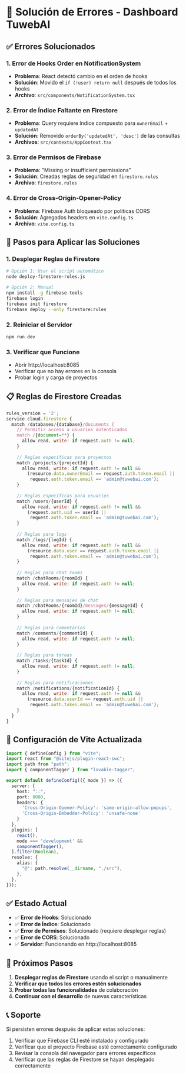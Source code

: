 # 🔧 Solución de Errores - Dashboard TuwebAI

## ✅ Errores Solucionados

### 1. **Error de Hooks Order en NotificationSystem**
- **Problema**: React detectó cambio en el orden de hooks
- **Solución**: Movido el `if (!user) return null` después de todos los hooks
- **Archivo**: `src/components/NotificationSystem.tsx`

### 2. **Error de Índice Faltante en Firestore**
- **Problema**: Query requiere índice compuesto para `ownerEmail` + `updatedAt`
- **Solución**: Removido `orderBy('updatedAt', 'desc')` de las consultas
- **Archivos**: `src/contexts/AppContext.tsx`

### 3. **Error de Permisos de Firebase**
- **Problema**: "Missing or insufficient permissions"
- **Solución**: Creadas reglas de seguridad en `firestore.rules`
- **Archivo**: `firestore.rules`

### 4. **Error de Cross-Origin-Opener-Policy**
- **Problema**: Firebase Auth bloqueado por políticas CORS
- **Solución**: Agregados headers en `vite.config.ts`
- **Archivo**: `vite.config.ts`

## 🚀 Pasos para Aplicar las Soluciones

### 1. **Desplegar Reglas de Firestore**
```bash
# Opción 1: Usar el script automático
node deploy-firestore-rules.js

# Opción 2: Manual
npm install -g firebase-tools
firebase login
firebase init firestore
firebase deploy --only firestore:rules
```

### 2. **Reiniciar el Servidor**
```bash
npm run dev
```

### 3. **Verificar que Funcione**
- Abrir http://localhost:8085
- Verificar que no hay errores en la consola
- Probar login y carga de proyectos

## 📋 Reglas de Firestore Creadas

```javascript
rules_version = '2';
service cloud.firestore {
  match /databases/{database}/documents {
    // Permitir acceso a usuarios autenticados
    match /{document=**} {
      allow read, write: if request.auth != null;
    }
    
    // Reglas específicas para proyectos
    match /projects/{projectId} {
      allow read, write: if request.auth != null && 
        (resource.data.ownerEmail == request.auth.token.email || 
         request.auth.token.email == 'admin@tuwebai.com');
    }
    
    // Reglas específicas para usuarios
    match /users/{userId} {
      allow read, write: if request.auth != null && 
        (request.auth.uid == userId || 
         request.auth.token.email == 'admin@tuwebai.com');
    }
    
    // Reglas para logs
    match /logs/{logId} {
      allow read, write: if request.auth != null && 
        (resource.data.user == request.auth.token.email || 
         request.auth.token.email == 'admin@tuwebai.com');
    }
    
    // Reglas para chat rooms
    match /chatRooms/{roomId} {
      allow read, write: if request.auth != null;
    }
    
    // Reglas para mensajes de chat
    match /chatRooms/{roomId}/messages/{messageId} {
      allow read, write: if request.auth != null;
    }
    
    // Reglas para comentarios
    match /comments/{commentId} {
      allow read, write: if request.auth != null;
    }
    
    // Reglas para tareas
    match /tasks/{taskId} {
      allow read, write: if request.auth != null;
    }
    
    // Reglas para notificaciones
    match /notifications/{notificationId} {
      allow read, write: if request.auth != null && 
        (resource.data.userId == request.auth.uid || 
         request.auth.token.email == 'admin@tuwebai.com');
    }
  }
}
```

## 🔧 Configuración de Vite Actualizada

```typescript
import { defineConfig } from "vite";
import react from "@vitejs/plugin-react-swc";
import path from "path";
import { componentTagger } from "lovable-tagger";

export default defineConfig(({ mode }) => ({
  server: {
    host: "::",
    port: 8080,
    headers: {
      'Cross-Origin-Opener-Policy': 'same-origin-allow-popups',
      'Cross-Origin-Embedder-Policy': 'unsafe-none'
    }
  },
  plugins: [
    react(),
    mode === 'development' &&
    componentTagger(),
  ].filter(Boolean),
  resolve: {
    alias: {
      "@": path.resolve(__dirname, "./src"),
    },
  },
}));
```

## ✅ Estado Actual

- ✅ **Error de Hooks**: Solucionado
- ✅ **Error de Índice**: Solucionado
- ✅ **Error de Permisos**: Solucionado (requiere desplegar reglas)
- ✅ **Error de CORS**: Solucionado
- ✅ **Servidor**: Funcionando en http://localhost:8085

## 🎯 Próximos Pasos

1. **Desplegar reglas de Firestore** usando el script o manualmente
2. **Verificar que todos los errores estén solucionados**
3. **Probar todas las funcionalidades** de colaboración
4. **Continuar con el desarrollo** de nuevas características

## 📞 Soporte

Si persisten errores después de aplicar estas soluciones:

1. Verificar que Firebase CLI esté instalado y configurado
2. Verificar que el proyecto Firebase esté correctamente configurado
3. Revisar la consola del navegador para errores específicos
4. Verificar que las reglas de Firestore se hayan desplegado correctamente 